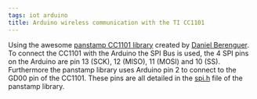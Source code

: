 ```yaml
---
tags: iot arduino
title: Arduino wireless communication with the TI CC1101
---
```


Using the awesome [panstamp CC1101 library](https://code.google.com/p/panstamp/wiki/ArduinoLibrary) created by [Daniel Berenguer](https://twitter.com/panstamp).
To connect the CC1101 with the Arduino the SPI Bus is used, the 4 SPI pins on the Arduino are pin 13 (SCK), 12 (MISO), 11 (MOSI) and 10 (SS). Furthermore the panstamp library uses Arduino pin 2 to connect to the GD00 pin of the CC1101. These pins are all detailed in the [spi.h](https://code.google.com/p/panstamp/source/browse/trunk/arduino/libraries/panstamp/spi.h) file of the panstamp library.
